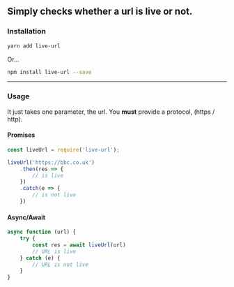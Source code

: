 ## Simply checks whether a url is live or not.

### Installation
    
``` bash
yarn add live-url
```

Or...

``` bash
npm install live-url --save
```

---
### Usage

It just takes one parameter, the url. You __must__ provide a protocol, (https / http).

#### Promises

``` javascript
const liveUrl = require('live-url');

liveUrl('https://bbc.co.uk')
    .then(res => {
        // is live
    })
    .catch(e => {
        // is not live
    })
```

#### Async/Await

``` javascript
async function (url) {
    try {
        const res = await liveUrl(url)
        // URL is live
    } catch (e) {
        // URL is not live
    }
}
```